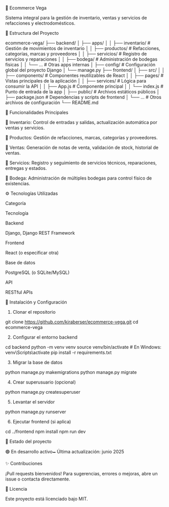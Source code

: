 💼 Ecommerce Vega

Sistema integral para la gestión de inventario, ventas y servicios de refacciones y electrodomésticos.

📁 Estructura del Proyecto

ecommerce-vega/
├── backend/
│   ├── apps/
│   │   ├── inventario/    # Gestión de movimientos de inventario
│   │   ├── productos/     # Refacciones, categorías, marcas y proveedores
│   │   ├── servicios/     # Registro de servicios y reparaciones
│   │   ├── bodega/        # Administración de bodegas físicas
│   │   └── ...            # Otras apps internas
│   ├── config/            # Configuración global del proyecto Django
│   └── manage.py
├── frontend/
│   ├── src/
│   │   ├── components/    # Componentes reutilizables de React
│   │   ├── pages/         # Vistas principales de la aplicación
│   │   ├── services/      # Lógica para consumir la API
│   │   ├── App.js         # Componente principal
│   │   └── index.js       # Punto de entrada de la app
│   ├── public/            # Archivos estáticos públicos
│   ├── package.json       # Dependencias y scripts de frontend
│   └── ...              # Otros archivos de configuración
└── README.md

🚀 Funcionalidades Principales

🔄 Inventario: Control de entradas y salidas, actualización automática por ventas y servicios.

👷️ Productos: Gestión de refacciones, marcas, categorías y proveedores.

🧾 Ventas: Generación de notas de venta, validación de stock, historial de ventas.

🔧 Servicios: Registro y seguimiento de servicios técnicos, reparaciones, entregas y estados.

🏢 Bodega: Administración de múltiples bodegas para control físico de existencias.

⚙️ Tecnologías Utilizadas

Categoría

Tecnología

Backend

Django, Django REST Framework

Frontend

React (o especificar otra)

Base de datos

PostgreSQL (o SQLite/MySQL)

API

RESTful APIs

🧰 Instalación y Configuración

1. Clonar el repositorio

git clone https://github.com/kiraberser/ecommerce-vega.git
cd ecommerce-vega

2. Configurar el entorno backend

cd backend
python -m venv venv
source venv/bin/activate  # En Windows: venv\Scripts\activate
pip install -r requirements.txt

3. Migrar la base de datos

python manage.py makemigrations
python manage.py migrate

4. Crear superusuario (opcional)

python manage.py createsuperuser

5. Levantar el servidor

python manage.py runserver

6. Ejecutar frontend (si aplica)

cd ../frontend
npm install
npm run dev

🥪 Estado del proyecto

🟢 En desarrollo activo🗕️ Última actualización: junio 2025

✨ Contribuciones

¡Pull requests bienvenidos! Para sugerencias, errores o mejoras, abre un issue o contacta directamente.

📄 Licencia

Este proyecto está licenciado bajo MIT.
